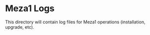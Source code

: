 # Meza1 Logs

This directory will contain log files for Meza1 operations (installation, upgrade, etc).
